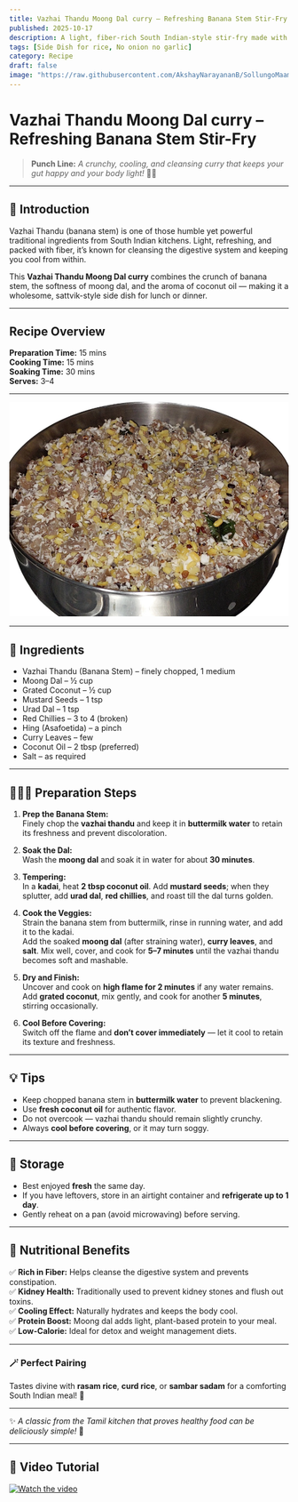 ```yaml
---
title: Vazhai Thandu Moong Dal curry – Refreshing Banana Stem Stir-Fry  
published: 2025-10-17  
description: A light, fiber-rich South Indian-style stir-fry made with banana stem, moong dal, and coconut — a simple, gut-friendly dish perfect for everyday meals!  
tags: [Side Dish for rice, No onion no garlic]  
category: Recipe  
draft: false  
image: "https://raw.githubusercontent.com/AkshayNarayananB/SollungoMaami/master/images/vazahithanducurry.jpg"
---
```


#  Vazhai Thandu Moong Dal curry – Refreshing Banana Stem Stir-Fry  

> **Punch Line:** _A crunchy, cooling, and cleansing curry that keeps your gut happy and your body light!_ 🌿✨  

---

## 🥥 Introduction  

Vazhai Thandu (banana stem) is one of those humble yet powerful traditional ingredients from South Indian kitchens. Light, refreshing, and packed with fiber, it’s known for cleansing the digestive system and keeping you cool from within.  

This **Vazhai Thandu Moong Dal curry** combines the crunch of banana stem, the softness of moong dal, and the aroma of coconut oil — making it a wholesome, sattvik-style side dish for lunch or dinner.  

---

##  Recipe Overview  

**Preparation Time:** 15 mins  
**Cooking Time:** 15 mins  
**Soaking Time:** 30 mins  
**Serves:** 3–4  

---

![vazahithanducurry](https://raw.githubusercontent.com/AkshayNarayananB/SollungoMaami/master/images/vazahithanducurry.jpg)

---
## 📝 Ingredients  

- Vazhai Thandu (Banana Stem) – finely chopped, 1 medium  
- Moong Dal – ½ cup  
- Grated Coconut – ½ cup  
- Mustard Seeds – 1 tsp  
- Urad Dal – 1 tsp  
- Red Chillies – 3 to 4 (broken)  
- Hing (Asafoetida) – a pinch  
- Curry Leaves – few  
- Coconut Oil – 2 tbsp (preferred)  
- Salt – as required  

---

## 👩🏻‍🍳 Preparation Steps  

1. **Prep the Banana Stem:**  
   Finely chop the **vazhai thandu** and keep it in **buttermilk water** to retain its freshness and prevent discoloration.  

2. **Soak the Dal:**  
   Wash the **moong dal** and soak it in water for about **30 minutes**.  

3. **Tempering:**  
   In a **kadai**, heat **2 tbsp coconut oil**. Add **mustard seeds**; when they splutter, add **urad dal**, **red chillies**, and roast till the dal turns golden.  

4. **Cook the Veggies:**  
   Strain the banana stem from buttermilk, rinse in running water, and add it to the kadai.  
   Add the soaked **moong dal** (after straining water), **curry leaves**, and **salt**. Mix well, cover, and cook for **5–7 minutes** until the vazhai thandu becomes soft and mashable.  

5. **Dry and Finish:**  
   Uncover and cook on **high flame for 2 minutes** if any water remains.  
   Add **grated coconut**, mix gently, and cook for another **5 minutes**, stirring occasionally.  

6. **Cool Before Covering:**  
   Switch off the flame and **don’t cover immediately** — let it cool to retain its texture and freshness.  

---

## 💡 Tips  

- Keep chopped banana stem in **buttermilk water** to prevent blackening.  
- Use **fresh coconut oil** for authentic flavor.  
- Do not overcook — vazhai thandu should remain slightly crunchy.  
- Always **cool before covering**, or it may turn soggy.  

---

## 🧊 Storage  

- Best enjoyed **fresh** the same day.  
- If you have leftovers, store in an airtight container and **refrigerate up to 1 day**.  
- Gently reheat on a pan (avoid microwaving) before serving.  

---

## 🌿 Nutritional Benefits  

✅ **Rich in Fiber:** Helps cleanse the digestive system and prevents constipation.  
✅ **Kidney Health:** Traditionally used to prevent kidney stones and flush out toxins.  
✅ **Cooling Effect:** Naturally hydrates and keeps the body cool.  
✅ **Protein Boost:** Moong dal adds light, plant-based protein to your meal.  
✅ **Low-Calorie:** Ideal for detox and weight management diets.  

---

### 🪄 Perfect Pairing  
Tastes divine with **rasam rice**, **curd rice**, or **sambar sadam** for a comforting South Indian meal! 🍛  

---

✨ _A classic from the Tamil kitchen that proves healthy food can be deliciously simple!_ 💚  

---

## 🎥 Video Tutorial  

 [![Watch the video](https://img.youtube.com/vi/eDg935tCmi4/0.jpg)](https://youtu.be/eDg935tCmi4?si=VPxYxzL8AzzhfTk4)
